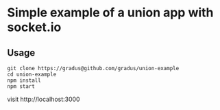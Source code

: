 # Simple example of a union app with socket.io

## Usage
    git clone https://gradus@github.com/gradus/union-example
    cd union-example
    npm install
    npm start

visit http://localhost:3000
